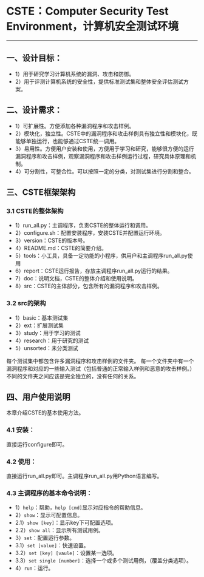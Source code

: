 # CSTE：Computer Security Test Environment，计算机安全测试环境

---

## 一、设计目标：
+ 1）用于研究学习计算机系统的漏洞、攻击和防御。
+ 2）用于评测计算机系统的安全性，提供标准测试集和整体安全评估测试方案。


## 二、设计需求：
+ 1）可扩展性。方便添加各种漏洞程序和攻击样例。
+ 2）模块化，独立性。CSTE中的漏洞程序和攻击样例具有独立性和模块化，既能够单独运行，也能够通过CSTE统一调用。
+ 3）易用性。方便用户安装和使用，方便用于学习和研究，能够很方便的运行漏洞程序和攻击样例，观察漏洞程序和攻击样例运行过程，研究具体原理和机制。
+ 4）可分割性，可整合性。可以按照一定的分类，对测试集进行分割和整合。


## 三、CSTE框架架构
### 3.1 CSTE的整体架构
+ 1）run_all.py：主调程序，负责CSTE的整体运行和调用。
+ 2）configure.sh：配置安装程序，安装CSTE并配置运行环境。
+ 3）version：CSTE的版本号。
+ 4）README.md：CSTE的简要介绍。
+ 5）tools：小工具，具备一定功能的小程序，供用户和主调程序run_all.py使用
+ 6）report：CSTE运行报告，存放主调程序run_all.py运行的结果。
+ 7）doc：说明文档，CSTE的整体介绍和使用说明。
+ 8）src：CSTE的主体部分，包含所有的漏洞程序和攻击样例。

### 3.2 src的架构
+ 1）basic：基本测试集
+ 2）ext：扩展测试集
+ 3）study：用于学习的测试
+ 4）research：用于研究的测试
+ 5）unsorted：未分类测试

每个测试集中都包含许多漏洞程序和攻击样例的文件夹。
每一个文件夹中有一个漏洞程序和对应的一些输入测试（包括普通的正常输入样例和恶意的攻击样例。）
不同的文件夹之间应该是完全独立的，没有任何的关系。

## 四、用户使用说明
本章介绍CSTE的基本使用方法。
### 4.1 安装：
直接运行configure即可。

### 4.2 使用：
直接运行run_all.py即可。主调程序run_all.py用Python语言编写。

### 4.3 主调程序的基本命令说明：
+ 1）`help`：帮助，`help [cmd]`显示对应指令的帮助信息。
+ 2）`show`：显示可配置信息。
+ 2.1）`show [key]`：显示key下可配置选项。
+ 2.2）`show all`：显示所有测试用例。
+ 3）`set`：配置运行参数。
+ 3.1）`set [value]`：快速设置。
+ 3.2）`set [key] [vaule]`：设置某一选项。
+ 3.3）`set single [number]`：选择一个或多个测试用例，（覆盖分类选项）。
+ 4）`run`：运行。

